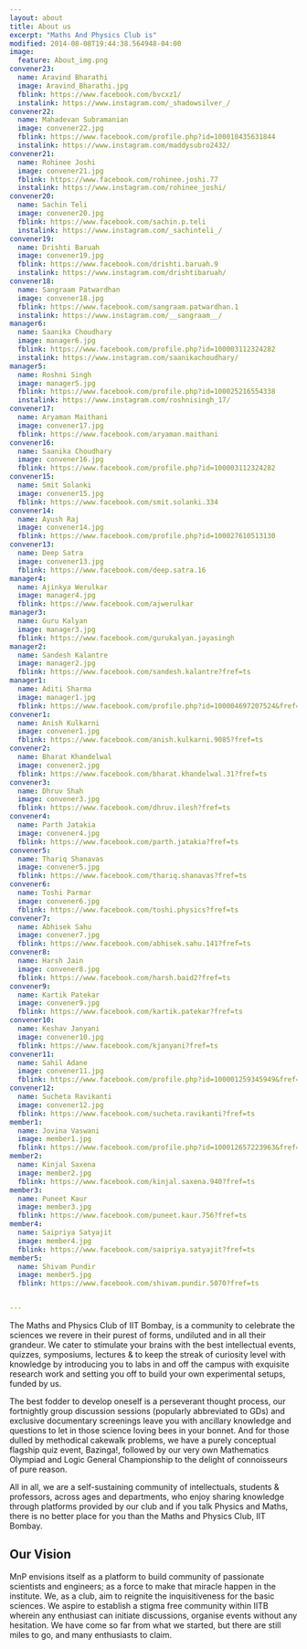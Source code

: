```yaml
---
layout: about
title: About us
excerpt: "Maths And Physics Club is"
modified: 2014-08-08T19:44:38.564948-04:00
image:
  feature: About_img.png
convener23:
  name: Aravind Bharathi
  image: Aravind_Bharathi.jpg
  fblink: https://www.facebook.com/bvcxz1/
  instalink: https://www.instagram.com/_shadowsilver_/
convener22:
  name: Mahadevan Subramanian
  image: convener22.jpg
  fblink: https://www.facebook.com/profile.php?id=100010435631844
  instalink: https://www.instagram.com/maddysubro2432/
convener21:
  name: Rohinee Joshi
  image: convener21.jpg
  fblink: https://www.facebook.com/rohinee.joshi.77
  instalink: https://www.instagram.com/rohinee_joshi/
convener20:
  name: Sachin Teli
  image: convener20.jpg
  fblink: https://www.facebook.com/sachin.p.teli
  instalink: https://www.instagram.com/_sachinteli_/
convener19:
  name: Drishti Baruah
  image: convener19.jpg
  fblink: https://www.facebook.com/drishti.baruah.9
  instalink: https://www.instagram.com/drishtibaruah/
convener18:
  name: Sangraam Patwardhan
  image: convener18.jpg
  fblink: https://www.facebook.com/sangraam.patwardhan.1
  instalink: https://www.instagram.com/__sangraam__/
manager6:
  name: Saanika Choudhary
  image: manager6.jpg
  fblink: https://www.facebook.com/profile.php?id=100003112324282
  instalink: https://www.instagram.com/saanikachoudhary/
manager5:
  name: Roshni Singh
  image: manager5.jpg
  fblink: https://www.facebook.com/profile.php?id=100025216554338
  instalink: https://www.instagram.com/roshnisingh_17/
convener17:
  name: Aryaman Maithani
  image: convener17.jpg
  fblink: https://www.facebook.com/aryaman.maithani
convener16:
  name: Saanika Choudhary
  image: convener16.jpg
  fblink: https://www.facebook.com/profile.php?id=100003112324282
convener15:
  name: Smit Solanki
  image: convener15.jpg
  fblink: https://www.facebook.com/smit.solanki.334
convener14:
  name: Ayush Raj
  image: convener14.jpg
  fblink: https://www.facebook.com/profile.php?id=100027610513130
convener13:
  name: Deep Satra
  image: convener13.jpg
  fblink: https://www.facebook.com/deep.satra.16
manager4:
  name: Ajinkya Werulkar 
  image: manager4.jpg
  fblink: https://www.facebook.com/ajwerulkar
manager3:
  name: Guru Kalyan
  image: manager3.jpg
  fblink: https://www.facebook.com/gurukalyan.jayasingh
manager2:
  name: Sandesh Kalantre
  image: manager2.jpg
  fblink: https://www.facebook.com/sandesh.kalantre?fref=ts
manager1:
  name: Aditi Sharma
  image: manager1.jpg
  fblink: https://www.facebook.com/profile.php?id=100004697207524&fref=ts
convener1:
  name: Anish Kulkarni
  image: convener1.jpg
  fblink: https://www.facebook.com/anish.kulkarni.9085?fref=ts
convener2:
  name: Bharat Khandelwal
  image: convener2.jpg
  fblink: https://www.facebook.com/bharat.khandelwal.31?fref=ts
convener3:
  name: Dhruv Shah
  image: convener3.jpg
  fblink: https://www.facebook.com/dhruv.ilesh?fref=ts
convener4:
  name: Parth Jatakia
  image: convener4.jpg
  fblink: https://www.facebook.com/parth.jatakia?fref=ts
convener5:
  name: Thariq Shanavas
  image: convener5.jpg
  fblink: https://www.facebook.com/thariq.shanavas?fref=ts
convener6:
  name: Toshi Parmar
  image: convener6.jpg
  fblink: https://www.facebook.com/toshi.physics?fref=ts
convener7:
  name: Abhisek Sahu
  image: convener7.jpg
  fblink: https://www.facebook.com/abhisek.sahu.141?fref=ts
convener8:
  name: Harsh Jain
  image: convener8.jpg
  fblink: https://www.facebook.com/harsh.baid2?fref=ts
convener9:
  name: Kartik Patekar
  image: convener9.jpg
  fblink: https://www.facebook.com/kartik.patekar?fref=ts
convener10:
  name: Keshav Janyani
  image: convener10.jpg
  fblink: https://www.facebook.com/kjanyani?fref=ts
convener11:
  name: Sahil Adane
  image: convener11.jpg
  fblink: https://www.facebook.com/profile.php?id=100001259345949&fref=ts
convener12:
  name: Sucheta Ravikanti
  image: convener12.jpg
  fblink: https://www.facebook.com/sucheta.ravikanti?fref=ts
member1:
  name: Jovina Vaswani
  image: member1.jpg
  fblink: https://www.facebook.com/profile.php?id=100012657223963&fref=ts
member2:
  name: Kinjal Saxena
  image: member2.jpg
  fblink: https://www.facebook.com/kinjal.saxena.940?fref=ts
member3:
  name: Puneet Kaur
  image: member3.jpg
  fblink: https://www.facebook.com/puneet.kaur.756?fref=ts
member4:
  name: Saipriya Satyajit
  image: member4.jpg
  fblink: https://www.facebook.com/saipriya.satyajit?fref=ts
member5:
  name: Shivam Pundir
  image: member5.jpg
  fblink: https://www.facebook.com/shivam.pundir.5070?fref=ts


---
```

The Maths and Physics Club of IIT Bombay, is a community to celebrate the sciences we revere in their purest of forms, undiluted and in all their grandeur. We cater to stimulate your brains with the best intellectual events, quizzes, symposiums, lectures & to keep the streak of curiosity level with knowledge by introducing you to labs in and off the campus with exquisite research work and setting you off to build your own experimental setups, funded by us.

The best fodder to develop oneself is a perseverant thought process, our fortnightly group discussion sessions (popularly abbreviated to GDs) and exclusive documentary screenings leave you with ancillary knowledge and questions to let in those science loving bees in your bonnet. And for those dulled by methodical cakewalk problems, we have a purely conceptual flagship quiz event, Bazinga!, followed by our very own Mathematics Olympiad and Logic General Championship to the delight of connoisseurs of pure reason.

All in all, we are a self-sustaining community of intellectuals, students & professors, across ages and departments, who enjoy sharing knowledge through platforms provided by our club​ and if you talk Physics and Maths, there is no better place for you than the Maths and Physics Club, IIT Bombay.

##                                Our Vision

MnP envisions itself as a platform to build community of passionate scientists and engineers; as a force to make that miracle happen in the institute. We, as a club, aim to reignite the inquisitiveness for the basic sciences. We aspire to establish a stigma free community within IITB wherein any enthusiast can initiate discussions, organise events without any hesitation. We have come so far from what we started, but there are still miles to go, and many enthusiasts to claim.
